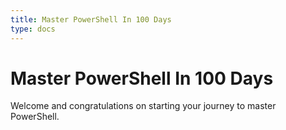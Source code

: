 ```yaml
---
title: Master PowerShell In 100 Days
type: docs
---
```


# Master PowerShell In 100 Days

Welcome and congratulations on starting your journey to master PowerShell.
